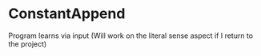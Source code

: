 # ConstantAppend
Program learns via input (Will work on the literal sense aspect if I return to the project)
